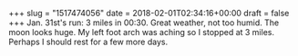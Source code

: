 +++
slug = "1517474056"
date = 2018-02-01T02:34:16+00:00
draft = false
+++
Jan. 31st's run: 3 miles in 00:30. Great weather, not too humid. The moon looks huge. My left foot arch was aching so I stopped at 3 miles. Perhaps I should rest for a few more days.